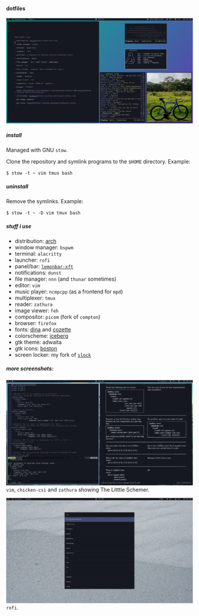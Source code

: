 #### dotfiles

![1](./.img/1.png)

##### install

Managed with GNU `stow`.

Clone the repository and symlink programs to the `$HOME` directory. Example:

```
$ stow -t ~ vim tmux bash
```

##### uninstall

Remove the symlinks. Example:

```
$ stow -t ~ -D vim tmux bash
```

##### stuff i use

- distribution: [arch](https://archlinux.org)
- window manager: `bspwm`
- terminal: `alacritty`
- launcher: `rofi`
- panel/bar: [`lemonbar-xft`](https://github.com/krypt-n/bar)
- notifications: `dunst`
- file manager: `nnn` (and `thunar` sometimes)
- editor: `vim`
- music player: `ncmpcpp` (as a frontend for `mpd`)
- multiplexer: `tmux`
- reader: `zathura`
- image viewer: `feh`
- compositor: `picom` (fork of `compton`)
- browser: `firefox`
- fonts: [dina](https://www.dcmembers.com/jibsen/download/61) and [cozette](https://github.com/slavfox/Cozette)
- colorscheme: [iceberg](https://github.com/cocopon/iceberg.vim)
- gtk theme: adwaita
- gtk icons: [boston](https://github.com/heychrisd/Boston-Icons)
- screen locker: my fork of [`slock`](https://github.com/cer-0/suckless/tree/iceberg/slock)

##### more screenshots:

![2](./.img/2.png)
`vim`, `chicken-csi` and `zathura` showing The Litttle Schemer.

![3](./.img/3.png)
`rofi`.
